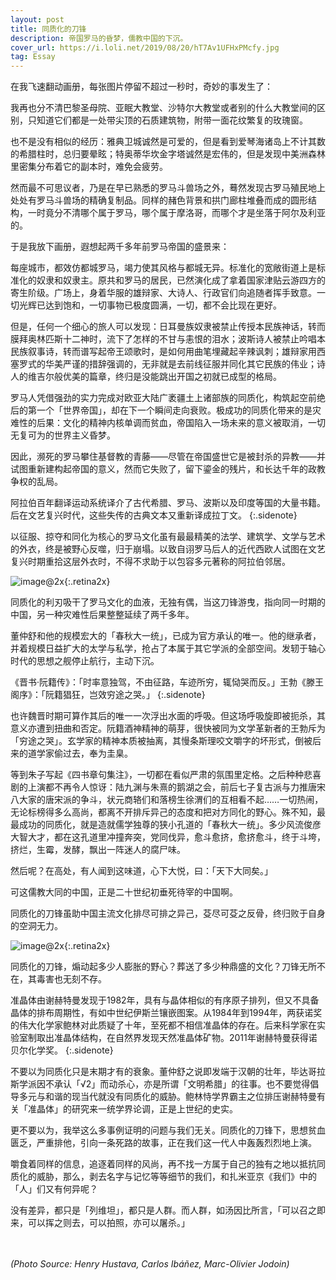 ```yaml
---
layout: post
title: 同质化的刀锋
description: 帝国罗马的昏梦，儒教中国的下沉。
cover_url: https://i.loli.net/2019/08/20/hT7Av1UFHxPMcfy.jpg
tag: Essay
---
```


在我飞速翻动画册，每张图片停留不超过一秒时，奇妙的事发生了：

我再也分不清巴黎圣母院、亚眠大教堂、沙特尔大教堂或者别的什么大教堂间的区别，只知道它们都是一处带尖顶的石质建筑物，附带一面花纹繁复的玫瑰窗。

也不是没有相似的经历：雅典卫城诚然是可爱的，但是看到爱琴海诸岛上不计其数的希腊柱时，总归要晕眩；特奥蒂华坎金字塔诚然是宏伟的，但是发现中美洲森林里密集分布着它的副本时，难免会疲劳。

然而最不可思议者，乃是在早已熟悉的罗马斗兽场之外，蓦然发现古罗马殖民地上处处有罗马斗兽场的精确复制品。同样的赭色背景和拱门廊柱堆叠而成的圆形结构，一时竟分不清哪个属于罗马，哪个属于摩洛哥，而哪个才是坐落于阿尔及利亚的。

于是我放下画册，遐想起两千多年前罗马帝国的盛景来：

每座城市，都效仿都城罗马，竭力使其风格与都城无异。标准化的宽敞街道上是标准化的奴隶和奴隶主。原共和罗马的居民，已然演化成了拿着国家津贴云游四方的寄生阶级。广场上，身着华服的雄辩家、大诗人、行政官们向追随者挥手致意。一切光辉已达到饱和，一切事物已极度圆满，一切，都不会比现在更好。

但是，任何一个细心的旅人可以发现：日耳曼族奴隶被禁止传授本民族神话，转而膜拜奥林匹斯十二神时，流下了怎样的不甘与恚恨的泪水；波斯诗人被禁止吟唱本民族叙事诗，转而谱写起帝王颂歌时，是如何用曲笔埋藏起辛辣讽刺；雄辩家用西塞罗式的华美严谨的措辞强调的，无非就是去前线征服并同化其它民族的伟业；诗人的维吉尔般优美的篇章，终归是没能跳出开国之初就已成型的格局。

罗马人凭借强劲的实力完成对欧亚大陆广袤疆土上诸部族的同质化，构筑起空前绝后的第一个「世界帝国」，却在下一个瞬间走向衰败。极成功的同质化带来的是灾难性的后果：文化的精神内核单调而贫血，帝国陷入一场未来的意义被取消，一切无复可为的世界主义昏梦。

因此，濒死的罗马攀住基督教的青藤——尽管在帝国盛世它是被封杀的异教——并试图重新建构起帝国的意义，然而它失败了，留下鎏金的残片，和长达千年的政教争权的乱局。

阿拉伯百年翻译运动系统译介了古代希腊、罗马、波斯以及印度等国的大量书籍。后在文艺复兴时代，这些失传的古典文本又重新译成拉丁文。
{:.sidenote}

以征服、掠夺和同化为核心的罗马文化虽有最最精美的法学、建筑学、文学与艺术的外衣，终是被野心反噬，归于崩塌。以致自诩罗马后人的近代西欧人试图在文艺复兴时期重拾这层外衣时，不得不求助于以包容多元著称的阿拉伯邻居。

![image@2x](https://i.loli.net/2019/08/20/a8TL9xn3AmiRNeG.jpg){:.retina2x}

同质化的利刃吸干了罗马文化的血液，无独有偶，当这刀锋游曳，指向同一时期的中国，另一种灾难性后果整整延续了两千多年。

董仲舒和他的规模宏大的「春秋大一统」，已成为官方承认的唯一。他的继承者，并着规模日益扩大的太学与私学，抢占了本属于其它学派的全部空间。发轫于轴心时代的思想之舰停止航行，主动下沉。

《晋书·阮籍传》：「时率意独驾，不由征路，车迹所穷，辄恸哭而反。」王勃《滕王阁序》：「阮籍猖狂，岂效穷途之哭。」
{:.sidenote}

也许魏晋时期可算作其后的唯一一次浮出水面的呼吸。但这场呼吸旋即被扼杀，其意义亦遭到扭曲和否定。阮籍酒神精神的萌芽，很快被同为文学革新者的王勃斥为「穷途之哭」。玄学家的精神本质被抽离，其慢条斯理咬文嚼字的坏形式，倒被后来的道学家偷过去，奉为圭臬。

等到朱子写起《四书章句集注》，一切都在看似严肃的氛围里定格。之后种种悲喜剧的上演都不再令人惊讶：陆九渊与朱熹的鹅湖之会，前后七子复古派与力推唐宋八大家的唐宋派的争斗，状元商辂们和落榜生徐渭们的互相看不起……一切热闹，无论标榜得多么高尚，都离不开排斥异己的态度和把对方同化的野心。殊不知，最最成功的同质化，就是造就儒学独尊的狭小孔道的「春秋大一统」。多少风流俊彦大智大才，都在这孔道里冲撞奔突，党同伐异，愈斗愈挤，愈挤愈斗，终于斗垮，挤烂，生霉，发酵，飘出一阵迷人的腐尸味。

然后呢？在高处，有人闻到这味道，心下大悦，曰：「天下大同矣。」

可这儒教大同的中国，正是二十世纪初垂死待宰的中国啊。

同质化的刀锋虽助中国主流文化排尽可排之异己，芟尽可芟之反骨，终归败于自身的空洞无力。

![image@2x](https://i.loli.net/2019/08/20/8PnaLuOI4Tp1vxz.jpg){:.retina2x}

同质化的刀锋，煽动起多少人膨胀的野心？葬送了多少种鼎盛的文化？刀锋无所不在，其毒害也无刻不存。

准晶体由谢赫特曼发现于1982年，具有与晶体相似的有序原子排列，但又不具备晶体的排布周期性，有如中世纪伊斯兰镶嵌图案。从1984年到1994年，两获诺奖的伟大化学家鲍林对此质疑了十年，至死都不相信准晶体的存在。后来科学家在实验室制取出准晶体结构，在自然界发现天然准晶体矿物。2011年谢赫特曼获得诺贝尔化学奖。
{:.sidenote}

不要以为同质化只是末期才有的衰象。董仲舒之说即发端于汉朝的壮年，毕达哥拉斯学派因不承认「√2」而动杀心，亦是所谓「文明希腊」的往事。也不要觉得倡导多元与和谐的现当代就没有同质化的威胁。鲍林恃学界霸主之位排压谢赫特曼有关「准晶体」的研究来一统学界论调，正是上世纪的史实。

更不要以为，我举这么多事例证明的问题与我们无关。同质化的刀锋下，思想贫血匮乏，严重排他，引向一条死路的故事，正在我们这一代人中轰轰烈烈地上演。

嚼食着同样的信息，追逐着同样的风尚，再不找一方属于自己的独有之地以抵抗同质化的威胁，那么，剥去名字与记忆等等细节的我们，和扎米亚京《我们》中的「人」们又有何异呢？

没有差异，都只是「列维坦」，都只是人群。而人群，如汤因比所言，「可以召之即来，可以挥之则去，可以拍照，亦可以屠杀。」

&emsp;  
&emsp;  
*(Photo Source: Henry Hustava, Carlos Ibáñez, Marc-Olivier Jodoin)*

